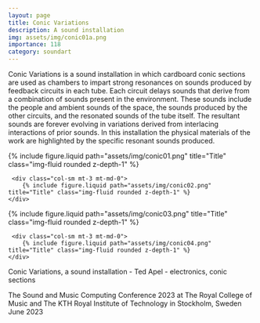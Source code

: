 ```yaml
---
layout: page
title: Conic Variations
description: A sound installation 
img: assets/img/conic01a.png
importance: 118
category: soundart
---
```


Conic Variations is a sound installation in which cardboard conic sections are used as chambers to impart strong resonances on sounds produced by feedback circuits in each tube. Each circuit delays sounds that derive from a combination of sounds present in the environment. These sounds include the people and ambient sounds of the space, the sounds produced by the other circuits, and the resonated sounds of the tube itself. The resultant sounds are forever evolving in variations derived from interlacing interactions of prior sounds. In this installation the physical materials of the work are highlighted by the specific resonant sounds produced. 


<div class="row">
    <div class="col-sm mt-3 mt-md-0">
        {% include figure.liquid path="assets/img/conic01.png" title="Title" class="img-fluid rounded z-depth-1" %}
    </div>

     <div class="col-sm mt-3 mt-md-0">
        {% include figure.liquid path="assets/img/conic02.png" title="Title" class="img-fluid rounded z-depth-1" %}
    </div>

</div>

<div class="row">
     <div class="col-sm mt-3 mt-md-0">
        {% include figure.liquid path="assets/img/conic03.png" title="Title" class="img-fluid rounded z-depth-1" %}
    </div>

     <div class="col-sm mt-3 mt-md-0">
        {% include figure.liquid path="assets/img/conic04.png" title="Title" class="img-fluid rounded z-depth-1" %}
    </div>

</div>
<div class="caption">
    Conic Variations, a sound installation - Ted Apel - electronics, conic sections

The Sound and Music Computing Conference 2023
at The Royal College of Music and The KTH Royal Institute of Technology in Stockholm, Sweden
June 2023


</div>



